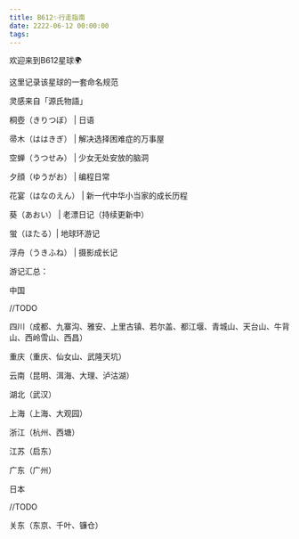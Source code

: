 ```yaml
---
title: B612✨行走指南
date: 2222-06-12 00:00:00
tags:
---
```

欢迎来到B612星球🌍

这里记录该星球的一套命名规范

灵感来自「源氏物語」



桐壺（きりつぼ） | 日语

帚木（ははきぎ） | 解决选择困难症的万事屋

空蝉（うつせみ） | 少女无处安放的脑洞

夕顔（ゆうがお） | 编程日常

花宴（はなのえん） | 新一代中华小当家的成长历程

葵（あおい） | 老漂日记（持续更新中）

蛍（ほたる）| 地球环游记

浮舟（うきふね） | 摄影成长记



游记汇总：

中国

//TODO

四川（成都、九寨沟、雅安、上里古镇、若尔盖、都江堰、青城山、天台山、牛背山、西岭雪山、西昌）

重庆（重庆、仙女山、武隆天坑）

云南（昆明、洱海、大理、泸沽湖）

湖北（武汉）

上海（上海、大观园）

浙江（杭州、西塘）

江苏（启东）

广东（广州）



日本

//TODO

关东（东京、千叶、镰仓）










